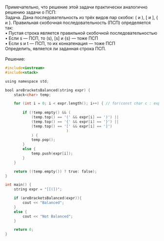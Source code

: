 Примечательно, что решение этой задачи практически аналогично решению задачи о ПСП:
\
Задача. Дана последовательность из трёх видов пар скобок: ( и ), [ и ], { и }. 
Правильная скобочная последовательность (ПСП) определяется так:  
•	Пустая строка является правильной скобочной последовательностью  
•	Если s — ПСП, то (s), [s] и {s} — тоже ПСП  
•	Если s и t — ПСП, то их конкатенация — тоже ПСП  
Определить, является ли заданная строка ПСП.
\
\
Решение:
```objectivec
#include<iostream>
#include<stack>

using namespace std;

bool areBracketsBalanced(string expr) {
    stack<char> temp;

    for (int i = 0; i < expr.length(); i++) { // for(const char c : expr) {
    
        if (!temp.empty() && (
            (temp.top() == '(' && expr[i] == ')') || 
            (temp.top() == '{' && expr[i] == '}') || 
            (temp.top() == '[' && expr[i] == ']')
                            )
            ) {
            temp.pop();
        }
        else {
            temp.push(expr[i]);
        }
    }

    return ((temp.empty()) ? true: false);
}

int main() {
    string expr = "[[(])";

    if (areBracketsBalanced(expr)){
        cout << "Balanced";
    } 
    else {
        cout << "Not Balanced";
    }

    return 0;
}
```
